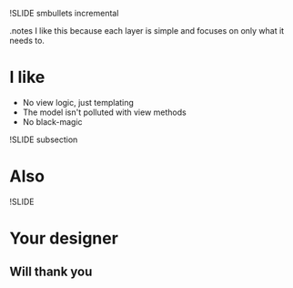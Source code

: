 
!SLIDE smbullets incremental

.notes I like this because each layer is simple and focuses on only what it needs to.

# I like

* No view logic, just templating
* The model isn't polluted with view methods
* No black-magic

!SLIDE subsection

# Also

!SLIDE

# Your designer

## Will thank you